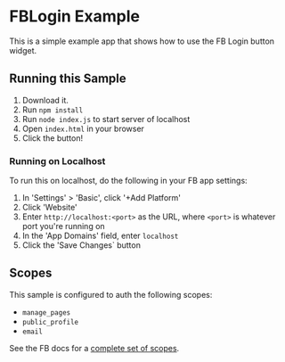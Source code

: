 # FBLogin Example

This is a simple example app that shows how to use the FB Login button widget.

## Running this Sample

1. Download it.
2. Run `npm install`
3. Run `node index.js` to start server of localhost
4. Open `index.html` in your browser
5. Click the button!

### Running on Localhost

To run this on localhost, do the following in your FB app settings:

1. In 'Settings' > 'Basic', click '+Add Platform'
2. Click 'Website'
3. Enter `http://localhost:<port>` as the URL, where `<port>` is whatever port you're running on
4. In the 'App Domains' field, enter `localhost`
5. Click the 'Save Changes` button

## Scopes

This sample is configured to auth the following scopes:

- `manage_pages`
- `public_profile`
- `email`

See the FB docs for a [complete set of scopes](https://developers.facebook.com/docs/facebook-login/permissions).

